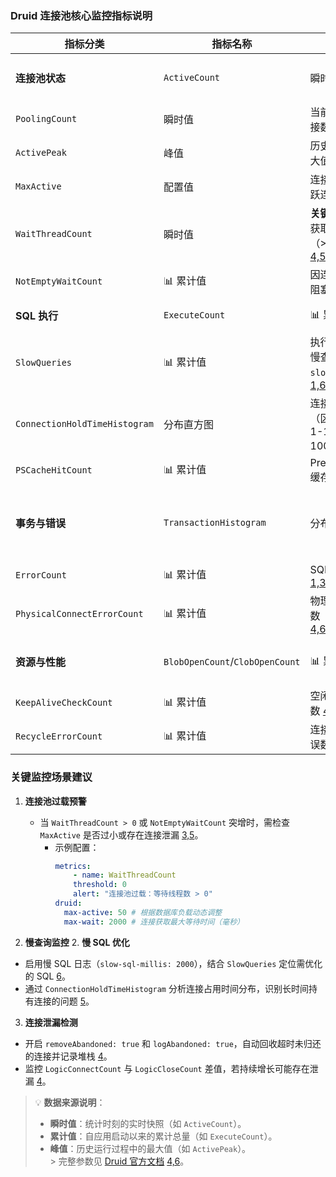 ### Druid 连接池核心监控指标说明
**指标分类** | **指标名称** | **数据类型** | **含义说明**  
---|---|---|---  
**连接池状态** | `ActiveCount` | 瞬时值 | 当前正在被使用的活跃连接数 [1,4](@ref)  
| `PoolingCount` | 瞬时值 | 当前连接池中空闲连接数 [4,5](@ref)  
| `ActivePeak` | 峰值 | 历史活跃连接数的最大值 [4,6](@ref)  
| `MaxActive` | 配置值 | 连接池允许的最大活跃连接数 [1,3](@ref)  
| `WaitThreadCount` | 瞬时值 | **关键预警**：当前等待获取连接的线程数（>0 表示连接不足）[4,5](@ref)  
| `NotEmptyWaitCount` | 📊 累计值 | 因连接不足导致请求阻塞的总次数 [5,6](@ref)  
**SQL 执行** | `ExecuteCount` | 📊 累计值 | SQL 语句总执行次数 [1,4](@ref)  
| `SlowQueries` | 📊 累计值 | 执行时间超过阈值的慢查询数量（需配置 `slow-sql-millis`）[1,6](@ref)  
| `ConnectionHoldTimeHistogram` | 分布直方图 | 连接持有时间分布（区间：0-1ms, 1-10ms, 10-100ms, ...）[5,6](@ref)  
| `PSCacheHitCount` | 📊 累计值 | PreparedStatement 缓存命中次数 [4,6](@ref)  
**事务与错误** | `TransactionHistogram` | 分布直方图 | 事务执行时间分布（区间：0-10ms, 10-100ms, ...）[5,6](@ref)  
| `ErrorCount` | 📊 累计值 | SQL 执行错误总数 [1,3](@ref)  
| `PhysicalConnectErrorCount` | 📊 累计值 | 物理连接建立失败次数（网络/权限问题）[4,6](@ref)  
**资源与性能** | `BlobOpenCount`/`ClobOpenCount` | 📊 累计值 | 大对象（Blob/Clob）打开次数 [4,6](@ref)  
| `KeepAliveCheckCount` | 📊 累计值 | 空闲连接保活检测次数 [4](@ref)  
| `RecycleErrorCount` | 📊 累计值 | 连接回收时发生的错误数 [4](@ref)  

### 关键监控场景建议
1. **连接池过载预警**
    - 当 `WaitThreadCount > 0` 或 `NotEmptyWaitCount` 突增时，需检查 `MaxActive` 是否过小或存在连接泄漏 [3,5](@ref)。
      - 示例配置：
          ```yaml
          metrics:
              - name: WaitThreadCount
              threshold: 0
              alert: "连接池过载：等待线程数 > 0"
          druid:
            max-active: 50 # 根据数据库负载动态调整
            max-wait: 2000 # 连接获取最大等待时间（毫秒）
        ```
        
2. **慢查询监控**
    2. **慢 SQL 优化**
- 启用慢 SQL 日志（`slow-sql-millis: 2000`），结合 `SlowQueries` 定位需优化的 SQL [6](@ref)。
- 通过 `ConnectionHoldTimeHistogram` 分析连接占用时间分布，识别长时间持有连接的问题 [5](@ref)。

3. **连接泄漏检测**
- 开启 `removeAbandoned: true` 和 `logAbandoned: true`，自动回收超时未归还的连接并记录堆栈 [4](@ref)。
- 监控 `LogicConnectCount` 与 `LogicCloseCount` 差值，若持续增长可能存在泄漏 [4](@ref)。

> 💡 **数据来源说明**：
> - **瞬时值**：统计时刻的实时快照（如 `ActiveCount`）。
> - **累计值**：自应用启动以来的累计总量（如 `ExecuteCount`）。
> - **峰值**：历史运行过程中的最大值（如 `ActivePeak`）。  
    > 完整参数见 [Druid 官方文档](https://github.com/alibaba/druid/wiki) [4,6](@ref)。
